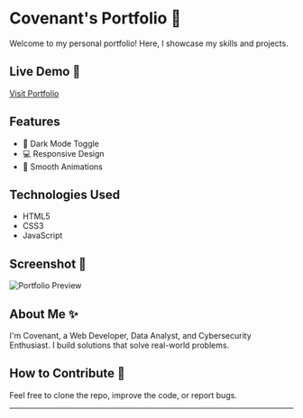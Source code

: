 # Covenant's Portfolio 🌟

Welcome to my personal portfolio! Here, I showcase my skills and projects.

## Live Demo 🚀
[Visit Portfolio](https://Cinioluwa.github.io)

## Features
- 🌙 Dark Mode Toggle
- 💻 Responsive Design
- 🎨 Smooth Animations

## Technologies Used
- HTML5
- CSS3
- JavaScript

## Screenshot 📸
![Portfolio Preview](assets/images/screenshot.png)

## About Me ✨
I'm Covenant, a Web Developer, Data Analyst, and Cybersecurity Enthusiast. I build solutions that solve real-world problems.

## How to Contribute 🤝
Feel free to clone the repo, improve the code, or report bugs.

---
